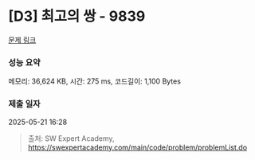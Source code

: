 # [D3] 최고의 쌍 - 9839 

[문제 링크](https://swexpertacademy.com/main/code/problem/problemDetail.do?contestProbId=AXGBGehqPAADFAXR) 

### 성능 요약

메모리: 36,624 KB, 시간: 275 ms, 코드길이: 1,100 Bytes

### 제출 일자

2025-05-21 16:28



> 출처: SW Expert Academy, https://swexpertacademy.com/main/code/problem/problemList.do